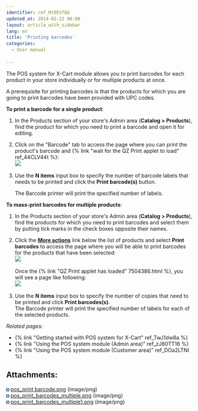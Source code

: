 ```yaml
---
identifier: ref_MrDEVfQG
updated_at: 2014-02-22 00:00
layout: article_with_sidebar
lang: en
title: 'Printing barcodes'
categories:
  - User manual

---
```



The POS system for X-Cart module allows you to print barcodes for each product in your store individually or for multiple products at once.

A prerequisite for printing barcodes is that the products for which you are going to print barcodes have been provided with UPC codes.

**To print a barcode for a single product**:

1.  In the Products section of your store's Admin area (**Catalog > Products**), find the product for which you need to print a barcode and open it for editing.
2.  Click on the "Barcode" tab to access the page where you can print the product's barcode and {% link "wait for the QZ Print applet to load" ref_44CLV44t %}:  
    ![]({{site.baseurl}}/attachments/7504442/7602283.png?effects=drop-shadow)
3.  Use the **N items** input box to specify the number of barcode labels that needs to be printed and click the **Print barcode(s)** button. 

    The Barcode printer will print the specified number of labels.

**To mass-print barcodes for multiple products**:

1.  In the Products section of your store's Admin area (**Catalog > Products**), find the products for which you need to print barcodes and select them by putting tick marks in the check boxes opposite their names. 
2.  Click the <u>**More actions**</u> link below the list of products and select **Print barcodes** to access the page where you will be able to print barcodes for the products that have been selected:  
    ![]({{site.baseurl}}/attachments/7504442/7602284.png?effects=drop-shadow)  

    Once the {% link "QZ Print applet has loaded" 7504386.html %}, you will see a page like following:  
    ![]({{site.baseurl}}/attachments/7504442/7602285.png?effects=drop-shadow)  

3.  Use the **N items** input box to specify the number of copies that need to be printed and click **Print barcodes(s)**.  
    The Barcode printer will print the specified number of labels for each of the selected products.

_Related pages:_

*   {% link "Getting started with POS system for X-Cart" ref_TwJ1dw8a %}
*   {% link "Using the POS system module (Admin area)" ref_zJ80TT16 %}
*   {% link "Using the POS system module (Customer area)" ref_DOa2LTNI %}

## Attachments:

![](images/icons/bullet_blue.gif) [pos_print barcode.png]({{site.baseurl}}/attachments/7504442/7602283.png) (image/png)  
![](images/icons/bullet_blue.gif) [pos_print_barcodes_multiple.png]({{site.baseurl}}/attachments/7504442/7602284.png) (image/png)  
![](images/icons/bullet_blue.gif) [pos_print_barcodes_multiple1.png]({{site.baseurl}}/attachments/7504442/7602285.png) (image/png)